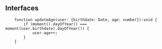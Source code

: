 ## Interfaces

        function updateAge(user: {birthdate: Date, age: number}):void {
            if (moment().dayOfYear() === moment(user.birthdate).dayOfYear()) {
                user.age++;
            }
        }

